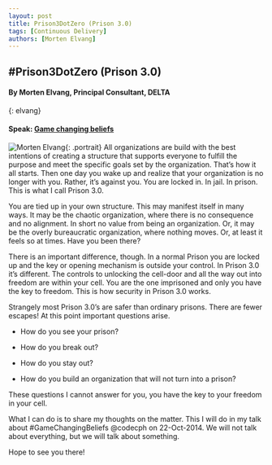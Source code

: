 ```yaml
---
layout: post
title: Prison3DotZero (Prison 3.0)
tags: [Continuous Delivery]
authors: [Morten Elvang]
---
```


## #Prison3DotZero (Prison 3.0)

#### By Morten Elvang, Principal Consultant, DELTA
{: elvang}

#### Speak: [Game changing beliefs]({{site.root}}/program#gamechanging)

![Morten Elvang]({{site.root}}/images{{site.root}}/speakers/melvang.jpg){: .portrait} All organizations are build with the best intentions of creating a structure that supports everyone to fulfill the purpose and meet the specific goals set by the organization. That’s how it all starts. Then one day you wake up and realize that your organization is no longer with you. Rather, it’s against you. You are locked in. In jail. In prison. This is what I call Prison 3.0. <br clear="both">

You are tied up in your own structure. This may manifest itself in many ways. It may be the chaotic organization, where there is no consequence and no alignment. In short no value from being an organization. Or, it may be the overly bureaucratic organization, where nothing moves. Or, at least it feels so at times. Have you been there?

There is an important difference, though. In a normal Prison you are locked up and the key or opening mechanism is outside your control. In Prison 3.0 it’s different. The controls to unlocking the cell-door and all the way out into freedom are within your cell. You are the one imprisoned and only you have the key to freedom. This is how security in Prison 3.0 works.

Strangely most Prison 3.0’s are safer than ordinary prisons. There are fewer escapes! At this point important questions arise.

* How do you see your prison?

* How do you break out?

* How do you stay out?

* How do you build an organization that will not turn into a prison?

These questions I cannot answer for you, you have the key to your freedom in your cell.

What I can do is to share my thoughts on the matter. This I will do in my talk about #GameChangingBeliefs @codecph on 22-Oct-2014. We will not talk about everything, but we will talk about something.

Hope to see you there!
